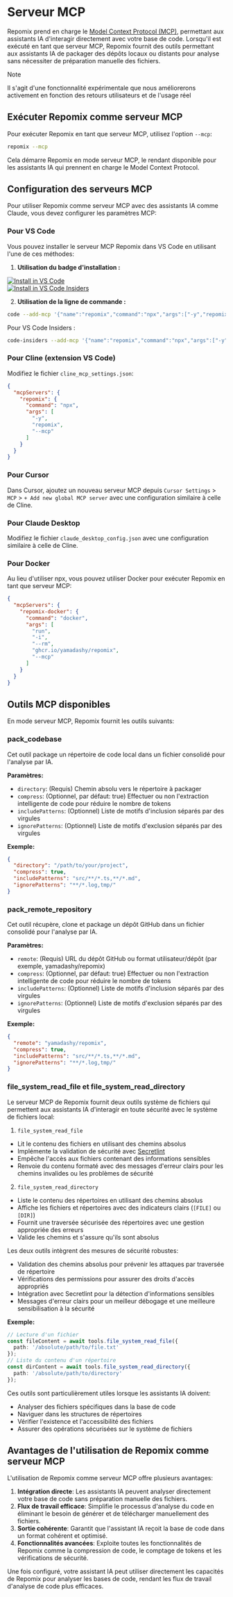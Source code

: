 # Serveur MCP

Repomix prend en charge le [Model Context Protocol (MCP)](https://modelcontextprotocol.io), permettant aux assistants IA d'interagir directement avec votre base de code. Lorsqu'il est exécuté en tant que serveur MCP, Repomix fournit des outils permettant aux assistants IA de packager des dépôts locaux ou distants pour analyse sans nécessiter de préparation manuelle des fichiers.

> [!NOTE]  
> Il s'agit d'une fonctionnalité expérimentale que nous améliorerons activement en fonction des retours utilisateurs et de l'usage réel

## Exécuter Repomix comme serveur MCP

Pour exécuter Repomix en tant que serveur MCP, utilisez l'option `--mcp`:
```bash
repomix --mcp
```

Cela démarre Repomix en mode serveur MCP, le rendant disponible pour les assistants IA qui prennent en charge le Model Context Protocol.

## Configuration des serveurs MCP

Pour utiliser Repomix comme serveur MCP avec des assistants IA comme Claude, vous devez configurer les paramètres MCP:

### Pour VS Code

Vous pouvez installer le serveur MCP Repomix dans VS Code en utilisant l'une de ces méthodes:

1. **Utilisation du badge d'installation :**

  [![Install in VS Code](https://img.shields.io/badge/VS_Code-VS_Code?style=flat-square&label=Install%20Server&color=0098FF)](vscode:mcp/install?%7B%22name%22%3A%22repomix%22%2C%22command%22%3A%22npx%22%2C%22args%22%3A%5B%22-y%22%2C%22repomix%22%2C%22--mcp%22%5D%7D)<br>
  [![Install in VS Code Insiders](https://img.shields.io/badge/VS_Code_Insiders-VS_Code_Insiders?style=flat-square&label=Install%20Server&color=24bfa5)](vscode-insiders:mcp/install?%7B%22name%22%3A%22repomix%22%2C%22command%22%3A%22npx%22%2C%22args%22%3A%5B%22-y%22%2C%22repomix%22%2C%22--mcp%22%5D%7D)

2. **Utilisation de la ligne de commande :**

  ```bash
  code --add-mcp '{"name":"repomix","command":"npx","args":["-y","repomix","--mcp"]}'
  ```

  Pour VS Code Insiders :
  ```bash
  code-insiders --add-mcp '{"name":"repomix","command":"npx","args":["-y","repomix","--mcp"]}'
  ```

### Pour Cline (extension VS Code)

Modifiez le fichier `cline_mcp_settings.json`:
```json
{
  "mcpServers": {
    "repomix": {
      "command": "npx",
      "args": [
        "-y",
        "repomix",
        "--mcp"
      ]
    }
  }
}
```

### Pour Cursor

Dans Cursor, ajoutez un nouveau serveur MCP depuis `Cursor Settings` > `MCP` > `+ Add new global MCP server` avec une configuration similaire à celle de Cline.

### Pour Claude Desktop

Modifiez le fichier `claude_desktop_config.json` avec une configuration similaire à celle de Cline.

### Pour Docker

Au lieu d'utiliser npx, vous pouvez utiliser Docker pour exécuter Repomix en tant que serveur MCP:

```json
{
  "mcpServers": {
    "repomix-docker": {
      "command": "docker",
      "args": [
        "run",
        "-i",
        "--rm",
        "ghcr.io/yamadashy/repomix",
        "--mcp"
      ]
    }
  }
}
```

## Outils MCP disponibles

En mode serveur MCP, Repomix fournit les outils suivants:

### pack_codebase

Cet outil package un répertoire de code local dans un fichier consolidé pour l'analyse par IA.

**Paramètres:**
- `directory`: (Requis) Chemin absolu vers le répertoire à packager
- `compress`: (Optionnel, par défaut: true) Effectuer ou non l'extraction intelligente de code pour réduire le nombre de tokens
- `includePatterns`: (Optionnel) Liste de motifs d'inclusion séparés par des virgules
- `ignorePatterns`: (Optionnel) Liste de motifs d'exclusion séparés par des virgules

**Exemple:**
```json
{
  "directory": "/path/to/your/project",
  "compress": true,
  "includePatterns": "src/**/*.ts,**/*.md",
  "ignorePatterns": "**/*.log,tmp/"
}
```

### pack_remote_repository

Cet outil récupère, clone et package un dépôt GitHub dans un fichier consolidé pour l'analyse par IA.

**Paramètres:**
- `remote`: (Requis) URL du dépôt GitHub ou format utilisateur/dépôt (par exemple, yamadashy/repomix)
- `compress`: (Optionnel, par défaut: true) Effectuer ou non l'extraction intelligente de code pour réduire le nombre de tokens
- `includePatterns`: (Optionnel) Liste de motifs d'inclusion séparés par des virgules
- `ignorePatterns`: (Optionnel) Liste de motifs d'exclusion séparés par des virgules

**Exemple:**
```json
{
  "remote": "yamadashy/repomix",
  "compress": true,
  "includePatterns": "src/**/*.ts,**/*.md",
  "ignorePatterns": "**/*.log,tmp/"
}
```

### file_system_read_file et file_system_read_directory

Le serveur MCP de Repomix fournit deux outils système de fichiers qui permettent aux assistants IA d'interagir en toute sécurité avec le système de fichiers local:

1. `file_system_read_file`
  - Lit le contenu des fichiers en utilisant des chemins absolus
  - Implémente la validation de sécurité avec [Secretlint](https://github.com/secretlint/secretlint)
  - Empêche l'accès aux fichiers contenant des informations sensibles
  - Renvoie du contenu formaté avec des messages d'erreur clairs pour les chemins invalides ou les problèmes de sécurité

2. `file_system_read_directory`
  - Liste le contenu des répertoires en utilisant des chemins absolus
  - Affiche les fichiers et répertoires avec des indicateurs clairs (`[FILE]` ou `[DIR]`)
  - Fournit une traversée sécurisée des répertoires avec une gestion appropriée des erreurs
  - Valide les chemins et s'assure qu'ils sont absolus

Les deux outils intègrent des mesures de sécurité robustes:
- Validation des chemins absolus pour prévenir les attaques par traversée de répertoire
- Vérifications des permissions pour assurer des droits d'accès appropriés
- Intégration avec Secretlint pour la détection d'informations sensibles
- Messages d'erreur clairs pour un meilleur débogage et une meilleure sensibilisation à la sécurité

**Exemple:**
```typescript
// Lecture d'un fichier
const fileContent = await tools.file_system_read_file({
  path: '/absolute/path/to/file.txt'
});
// Liste du contenu d'un répertoire
const dirContent = await tools.file_system_read_directory({
  path: '/absolute/path/to/directory'
});
```

Ces outils sont particulièrement utiles lorsque les assistants IA doivent:
- Analyser des fichiers spécifiques dans la base de code
- Naviguer dans les structures de répertoires
- Vérifier l'existence et l'accessibilité des fichiers
- Assurer des opérations sécurisées sur le système de fichiers

## Avantages de l'utilisation de Repomix comme serveur MCP

L'utilisation de Repomix comme serveur MCP offre plusieurs avantages:

1. **Intégration directe**: Les assistants IA peuvent analyser directement votre base de code sans préparation manuelle des fichiers.
2. **Flux de travail efficace**: Simplifie le processus d'analyse du code en éliminant le besoin de générer et de télécharger manuellement des fichiers.
3. **Sortie cohérente**: Garantit que l'assistant IA reçoit la base de code dans un format cohérent et optimisé.
4. **Fonctionnalités avancées**: Exploite toutes les fonctionnalités de Repomix comme la compression de code, le comptage de tokens et les vérifications de sécurité.

Une fois configuré, votre assistant IA peut utiliser directement les capacités de Repomix pour analyser les bases de code, rendant les flux de travail d'analyse de code plus efficaces.
